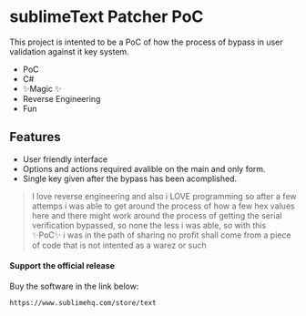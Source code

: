 ﻿# sublimeText Patcher PoC

This project is intented to be a PoC of how the process of bypass in user validation against it key system.

- PoC
- C#
- ✨Magic ✨
- Reverse Engineering
- Fun

## Features

- User friendly interface
- Options and actions required avalible on the main and only form.
- Single key given after the bypass has been acomplished.

> I love reverse engineering and also i LOVE programming
> so after a few attemps i was able to get around the process
> of how a few hex values here and there might
> work around the process of getting the serial verification
> bypassed, so none the less i was able,
> so with this ✨PoC✨ i was in the path of sharing
> no profit shall come from a piece of code that is
> not intented as a warez or such

#### Support the official release

Buy the software in the link below:

```sh
https://www.sublimehq.com/store/text
```
